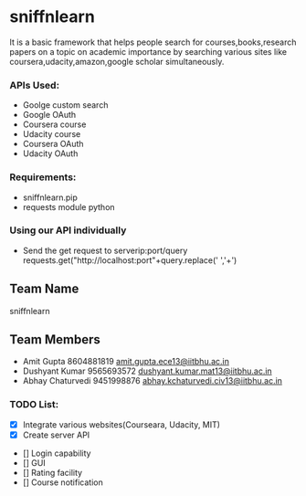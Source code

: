 # sniffnlearn
It is a basic framework that helps people search for courses,books,research papers on a topic on academic importance by searching various sites like coursera,udacity,amazon,google scholar simultaneously.
### APIs Used:
- Goolge custom search
- Google OAuth
- Coursera course
- Udacity course
- Coursera OAuth
- Udacity OAuth

### Requirements:
- sniffnlearn.pip
- requests module python

### Using our API individually
- Send the get request to serverip:port/query
requests.get("http://localhost:port"+query.replace(' ','+')

## Team Name 

sniffnlearn

## Team Members

- Amit Gupta 8604881819 amit.gupta.ece13@iitbhu.ac.in
- Dushyant Kumar 9565693572 dushyant.kumar.mat13@iitbhu.ac.in
- Abhay Chaturvedi 9451998876 abhay.kchaturvedi.civ13@iitbhu.ac.in


### TODO List:

- [X] Integrate various websites(Courseara, Udacity, MIT) 
- [X] Create server API
- []  Login capability
- []  GUI
- []  Rating facility
- []  Course notification
